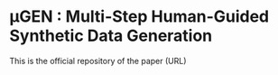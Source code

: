 # μGEN : Multi-Step Human-Guided Synthetic Data Generation
This is the official repository of the paper (URL)

